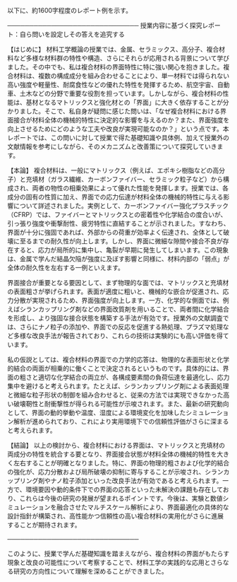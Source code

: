 以下に、約1600字程度のレポート例を示す。

──────────────────────────────
授業内容に基づく探究レポート：自ら問いを設定しその答えを追究する

【はじめに】
材料工学概論の授業では、金属、セラミックス、高分子、複合材料など多様な材料群の特性や構造、さらにそれらが応用される背景について学びました。その中でも、私は複合材料の界面特性に特に強い関心を抱きました。複合材料は、複数の構成成分を組み合わせることにより、単一材料では得られない高い強度や軽量性、耐腐食性などの優れた特性を発揮するため、航空宇宙、自動車、土木などの分野で重要な役割を担っています。しかしながら、複合材料の性能は、基材となるマトリックスと強化材との「界面」に大きく依存することが分かりました。そこで、私自身が疑問に感じた問いは、「なぜ複合材料における界面接合が材料全体の機械的特性に決定的な影響を与えるのか？また、界面強度を向上させるためにどのような工夫や改良が実現可能なのか？」という点です。本レポートでは、この問いに対して授業で得た基礎知識や具体例、加えて授業外の文献情報を参考にしながら、そのメカニズムと改善策について探究していきます。

【本論】
複合材料は、一般にマトリックス（例えば、エポキシ樹脂などの高分子）と充填材（ガラス繊維、カーボンファイバー、セラミック粒子など）から構成され、両者の物性の相乗効果によって優れた性能を発揮します。授業では、各成分の固有の性質に加え、界面での応力伝達が材料全体の機械的特性に与える影響について詳述されました。実例として、カーボンファイバー強化プラスチック（CFRP）では、ファイバーとマトリックスとの密着性や化学結合の度合いが、引っ張り強度や衝撃耐性、疲労特性に直結することが示されました。すなわち、界面が十分に強固であれば、外部からの荷重が効率よく伝達され、全体として破壊に至るまでの耐久性が向上します。しかし、界面に微細な隙間や接合不良が存在すると、応力が局所的に集中し、亀裂が早期に発生してしまいます。この現象は、金属で学んだ結晶欠陥が強度に及ぼす影響と同様に、材料内部の「弱点」が全体の耐久性を左右する一例といえます。

界面接合が重要となる要因として、まず物理的な面では、マトリックスと充填材の表面粗さが挙げられます。表面が適度に粗いと、機械的な嵌合が促進され、応力分散が実現されるため、界面強度が向上します。一方、化学的な側面では、例えばシランカップリング剤などの界面改質剤を用いることで、両者間に化学結合を形成し、より強固な接合状態を構築する手法が有効です。授業外の文献調査では、さらにナノ粒子の添加や、界面での反応を促進する熱処理、プラズマ処理など多様な改良手法が報告されており、これらの技術は実験的にも高い評価を得ています。

私の仮説としては、複合材料の界面での力学的応答は、物理的な表面形状と化学的結合の両面が相乗的に働くことで決定されるというものです。具体的には、界面の粗さと適切な化学結合の両立が、各構成要素間の負荷伝達を最適化し、応力集中を避けると考えられます。たとえば、シランカップリング剤による表面処理と微細な粒子形状の制御を組み合わせると、従来の方法では実現できなかった高い破壊靭性と耐衝撃性が得られる可能性が示唆されます。また、最新の研究動向として、界面の動的挙動や温度、湿度による環境変化を加味したシミュレーション解析が進められており、これにより実用環境下での信頼性評価がさらに深まると考えられます。

【結論】
以上の検討から、複合材料における界面は、マトリックスと充填材の両成分の特性を統合する要となり、界面接合状態が材料全体の機械的特性を大きく左右することが明確となりました。特に、界面の物理的粗さおよび化学的結合の強化が、応力分散および局所破壊の抑制に寄与することが示唆され、シランカップリング剤やナノ粒子添加といった改良手法が有効であると考えられます。一方で、環境要因や動的条件下での界面の応答といった未解決の課題も存在しており、これらは今後の研究の発展が望まれるポイントです。今後は、実験と数値シミュレーションを融合させたマルチスケール解析により、界面最適化の具体的な設計指針が構築され、高性能かつ信頼性の高い複合材料の実用化がさらに進展することが期待されます。

──────────────────────────────

このように、授業で学んだ基礎知識を踏まえながら、複合材料の界面がもたらす現象と改良の可能性について考察することで、材料工学の実践的な応用とさらなる研究の方向性について理解を深めることができました。